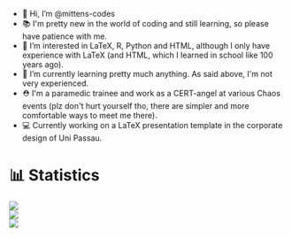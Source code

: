 - 👋 Hi, I’m @mittens-codes
- 📚 I'm pretty new in the world of coding and still learning, so please have patience with me.
- 👀 I’m interested in LaTeX, R, Python and HTML, although I only have experience with LaTeX (and HTML, which I learned in school like 100 years ago).
- 🌱 I’m currently learning pretty much anything. As said above, I'm not very experienced.
- ⛑️ I'm a paramedic trainee and work as a CERT-angel at various Chaos events (plz don't hurt yourself tho, there are simpler and more comfortable ways to meet me there).
- 💻 Currently working on a LaTeX presentation template in the corporate design of Uni Passau.

# 📊 Statistics
![](https://github-readme-stats.vercel.app/api?username=mittens-codes&theme=react&hide_border=false&include_all_commits=false&count_private=false)<br/>
![](https://github-readme-streak-stats.herokuapp.com/?user=mittens-codes&theme=react&hide_border=false)<br/>
![](https://github-readme-stats.vercel.app/api/top-langs/?username=mittens-codes&theme=react&hide_border=false&include_all_commits=false&count_private=false&layout=compact)


<!---
mittens-codes/mittens-codes is a ✨ special ✨ repository because its `README.md` (this file) appears on your GitHub profile.
You can click the Preview link to take a look at your changes.
--->
